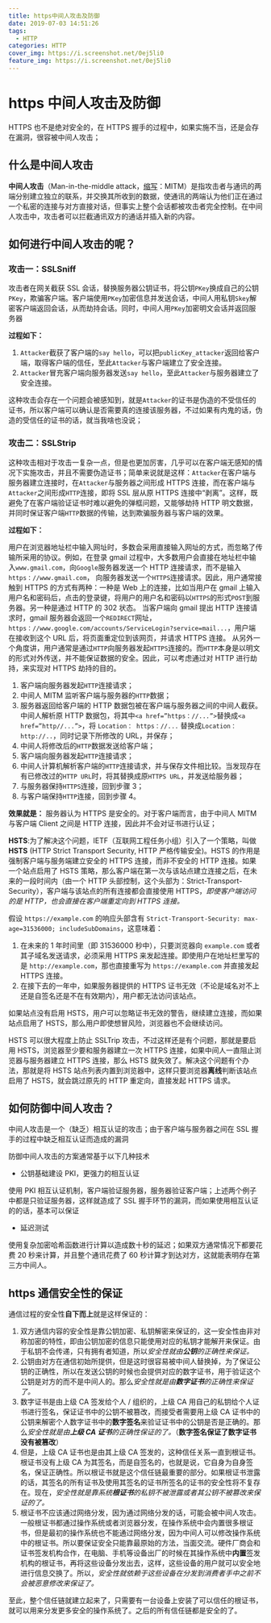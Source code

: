 ```yaml
---
title: https中间人攻击及防御
date: 2019-07-03 14:51:26
tags:
  - HTTP
categories: HTTP
cover_img: https://i.screenshot.net/0ej5li0
feature_img: https://i.screenshot.net/0ej5li0
---
```


# https 中间人攻击及防御

HTTPS 也不是绝对安全的，在 HTTPS 握手的过程中，如果实施不当，还是会存在漏洞，很容被中间人攻击；

## 什么是中间人攻击

**中间人攻击**（Man-in-the-middle attack，[缩写](https://zh.wikipedia.org/wiki/缩写)：MITM）是指攻击者与通讯的两端分别建立独立的联系，并交换其所收到的数据，使通讯的两端认为他们正在通过一个私密的连接与对方直接对话，但事实上整个会话都被攻击者完全控制。在中间人攻击中，攻击者可以拦截通讯双方的通话并插入新的内容。

<!-- more -->

## 如何进行中间人攻击的呢？

### 攻击一：SSLSniff

攻击者在网关截获 SSL 会话，替换服务器公钥证书，将公钥`PKey`换成自己的公钥`PKey`，欺骗客户端。客户端使用`PKey`加密信息并发送会话，中间人用私钥`Skey`解密客户端返回会话，从而劫持会话。同时，中间人用`PKey`加密明文会话并返回服务器

**过程如下：**

1. `Attacker`截获了客户端的`say hello`，可以把`publicKey_attacker`返回给客户端，取得客户端的信任，至此`Attacker`与客户端建立了安全连接。
2. `Attacker`冒充客户端向服务器发送`say hello`，至此`Attacker`与服务器建立了安全连接。

这种攻击会存在一个问题会被感知到，就是`Attacker`的证书是伪造的不受信任的证书，所以客户端可以确认是否需要真的连接该服务器，不过如果有内鬼的话，伪造的受信任的证书的话，就当我啥也没说；

### 攻击二：SSLStrip

这种攻击相对于攻击一复杂一点，但是也更加厉害，几乎可以在客户端无感知的情况下实施攻击，并且不需要伪造证书；简单来说就是这样：`Attacker`在客户端与服务器建立连接时，在`Attacker`与服务器之间形成 HTTPS 连接，而在客户端与`Attacker`之间形成`HTTP`连接，即将 SSL 层从原 HTTPS 连接中“剥离”。这样，既避免了在客户端验证证书时难以避免的弹框问题，又能够劫持 HTTP 明文数据，并同时保证客户端`HTTP`数据的传输，达到欺骗服务器与客户端的效果。

**过程如下：**

用户在浏览器地址栏中输入网址时，多数会采用直接输入网址的方式，而忽略了传输所采用的协议。例如，在登录 gmail 过程中，大多数用户会直接在地址栏中输入`www.gmail.com`，向`Google`服务器发送一个 HTTP 连接请求，而不是输入`https：//www.gmail.com`， 向服务器发送一个`HTTPS`连接请求。因此，用户通常接触到 HTTPS 的方式有两种：一种是 Web 上的连接，比如当用户在 gmail 上输入用户名和密码后，点击的登录键，将用户的用户名和密码以`HTTPS`的形式`POST`到服务器。另一种是通过 HTTP 的 302 状态。 当客户端向 gmail 提出 HTTP 连接请求时，gmail 服务器会返回一个`REDIRECT`网址，`https：//www.google.com/accounts/ServiceLogin?service=mail...`，用户端在接收到这个 URL 后，将页面重定位到该网页，并请求 HTTPS 连接。 从另外一个角度讲，用户通常是通过`HTTP`向服务器发起`HTTPS`连接的。而`HTTP`本身是以明文的形式对外传送，并不能保证数据的安全。因此，可以考虑通过对 HTTP 进行劫持，来实现对 HTTPS 劫持的目的。

1. 客户端向服务器发起`HTTP`连接请求；
2. 中间人 MITM 监听客户端与服务器的`HTTP`数据；
3. 服务器返回给客户端的 HTTP 数据包被在客户端与服务器之间的中间人截获。中间人解析原 HTTP 数据包，将其中`<a href=”https：//...”>`替换成`<a href=”http//...”>`，将 `Location： https：//...` 替换成`Location：http://..`，同时记录下所修改的 URL，并保存；
4. 中间人将修改后的`HTTP`数据发送给客户端；
5. 客户端向服务器发起`HTTP`连接请求；
6. 中间人计算机解析客户端的`HTTP`连接请求，并与保存文件相比较。当发现存在有已修改过的`HTTP URL`时，将其替换成原`HTTPS URL`，并发送给服务器；
7. 与服务器保持`HTTPS`连接，回到步骤 3；
8. 与客户端保持`HTTP`连接，回到步骤 4。

**效果就是：** 服务器认为 HTTPS 是安全的。对于客户端而言，由于中间人 MITM 与客户端 Client 之间是 HTTP 连接，因此并不会对证书进行认证；

**HSTS**:为了解决这个问题，IETF（互联网工程任务小组）引入了一个策略，叫做 **HSTS** (HTTP Strict Transport Security, HTTP 严格传输安全)。HSTS 的作用是强制客户端与服务端建立安全的 HTTPS 连接，而非不安全的 HTTP 连接。如果一个站点启用了 HSTS 策略，那么客户端在第一次与该站点建立连接之后，在未来的一段时间内（由一个 HTTP 头部控制，这个头部为：Strict-Transport-Security），客户端与该站点的所有连接都会直接使用 HTTPS，_即使客户端访问的是 HTTP，也会直接在客户端重定向到 HTTPS 连接。_

假设 `https://example.com` 的响应头部含有 `Strict-Transport-Security: max-age=31536000; includeSubDomains`，这意味着：

1. 在未来的 1 年时间里（即 31536000 秒中），只要浏览器向 `example.com` 或者其子域名发送请求，必须采用 HTTPS 来发起连接。即使用户在地址栏里写的是 `http://example.com`，那也直接重写为 `https://example.com` 并直接发起 HTTPS 连接。
2. 在接下去的一年中，如果服务器提供的 HTTPS 证书无效（不论是域名对不上还是自签名还是不在有效期内），用户都无法访问该站点。

如果站点没有启用 HSTS，用户可以忽略证书无效的警告，继续建立连接，而如果站点启用了 HSTS，那么用户即使想冒风险，浏览器也不会继续访问。

HSTS 可以很大程度上防止 SSLTrip 攻击，不过这样还是有个问题，那就是要启用 HSTS，浏览器至少要和服务器建立一次 HTTPS 连接，如果中间人一直阻止浏览器与服务器建立 HTTPS 连接，那么 HSTS 就失效了。解决这个问题有个办法，那就是将 HSTS 站点列表内置到浏览器中，这样只要浏览器**离线**判断该站点启用了 HSTS，就会跳过原先的 HTTP 重定向，直接发起 HTTPS 请求。

## 如何防御中间人攻击？

中间人攻击是一个（缺乏）相互认证的攻击；由于客户端与服务器之间在 SSL 握手的过程中缺乏相互认证而造成的漏洞

防御中间人攻击的方案通常基于以下几种技术

- 公钥基础建设 PKI，更强力的相互认证

使用 PKI 相互认证机制，客户端验证服务器，服务器验证客户端；上述两个例子中都是只验证服务器，这样就造成了 SSL 握手环节的漏洞，而如果使用相互认证的的话，基本可以保证

- 延迟测试

使用复杂加密哈希函数进行计算以造成数十秒的延迟；如果双方通常情况下都要花费 20 秒来计算，并且整个通讯花费了 60 秒计算才到达对方，这就能表明存在第三方中间人。

## https 通信安全性的保证

通信过程的安全性**自下而上**就是这样保证的：

1. 双方通信内容的安全性是靠公钥加密、私钥解密来保证的，这一安全性由非对称加密的特性，即由公钥加密的信息只能使用对应的私钥才能解开来保证。由于私钥不会传递，只有拥有者知道，所以*安全性就由**公钥**的正确性来保证。*
2. 公钥由对方在通信初始所提供，但是这时很容易被中间人替换掉，为了保证公钥的正确性，所以在发送公钥的时候也会提供对应的数字证书，用于验证这个公钥是对方的而不是中间人的。那么*安全性就是由**数字证书**的正确性来保证了。*
3. 数字证书是由上级 CA 签发给个人 / 组织的，上级 CA 用自己的私钥给个人证书进行签名，保证证书中的公钥不被篡改，而接受者需要用上级 CA 证书中的公钥来解密个人数字证书中的**数字签名**来验证证书中的公钥是否是正确的。那么*安全性就是由**上级 CA 证书**的正确性保证的了。*（**数字签名保证了数字证书没有被篡改**）
4. 但是，上级 CA 证书也是由其上级 CA 签发的，这种信任关系一直到根证书。根证书没有上级 CA 为其签名，而是自签名的，也就是说，它自身为自身签名，保证正确性。所以根证书就是这个信任链最重要的部分。如果根证书泄露的话，其签名的所有证书及使用其签名的证书所签名的证书的安全性将不复存在。现在，_安全性就是靠系统**根证书**的私钥不被泄露或者其公钥不被篡改来保证的了。_
5. 根证书不应该通过网络分发，因为通过网络分发的话，可能会被中间人攻击。一般根证书都通过操作系统或者浏览器分发，在操作系统中会内置很多根证书，但是最初的操作系统也不能通过网络分发，因为中间人可以修改操作系统中的根证书。所以要保证安全只能靠最原始的方法，当面交流。硬件厂商会和证书签发机构合作，在电脑、手机等设备出厂的时候在其操作系统中**内置**签发机构的根证书，再将这些设备分发出去，这样，这些设备的用户就可以安全地进行信息交换了。所以，_安全性就依赖于这些设备在分发到消费者手中之前不会被恶意修改来保证了。_

至此，整个信任链就建立起来了，只需要有一台设备上安装了可以信任的根证书，就可以用来分发更多安全的操作系统了。之后的所有信任链都是安全的了。
